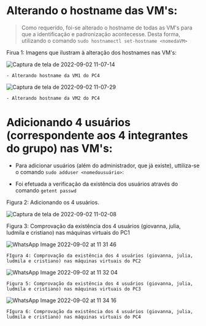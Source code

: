 # Alterando o hostname das VM's:

> Como requerido, foi-se alterado o hostname de todas as VM's para que a identificação e padronização acontecesse. Desta forma, utilizando o comando ```sudo hostnamectl set-hostname <nomedaVM>```
  
  Firua 1: Imagens que ilustram à alteração dos hostnames nas VM's:
  
  ![Captura de tela de 2022-09-02 11-07-14](https://user-images.githubusercontent.com/80183918/188167058-2d43c6c9-f309-442e-ba95-bc393e7ecfdf.png)
    
    - Alterando hostname da VM1 do PC4
  
  ![Captura de tela de 2022-09-02 11-07-29](https://user-images.githubusercontent.com/80183918/188167079-1f5b4645-fb9e-4a8d-8ec7-09e493072826.png)    
   
    - Alterando hostname da VM2 do PC4
  
# Adicionando 4 usuários (correspondente aos 4 integrantes do grupo) nas VM's:
  
 * Para adicionar usuários (além do administrador, que já existe), uttiliza-se o comando ```sudo adduser <nomedousuário>```:

 * Foi efetuada a verificação da existência dos usuários através do comando ```getent passwd```
  
  Figura 2: Adicionando os 4 usuários.
  
  ![Captura de tela de 2022-09-02 11-02-08](https://user-images.githubusercontent.com/80183918/188167392-63051288-d16d-4fc7-817d-a655bbe676a5.png)
    
   Figura 3: Comprovação da existência dos 4 usuários (giovanna, julia, ludmila e cristiano) nas máquinas virtuais do PC1
  
  
  ![WhatsApp Image 2022-09-02 at 11 31 46](https://user-images.githubusercontent.com/80183918/188172594-af1aa6d2-2695-4e1e-85e4-54b0cc2f0b89.jpeg)
  
    FIgura 4: Comprovação da existência dos 4 usuários (giovanna, julia, ludmila e cristiano) nas máquinas virtuais do PC2
  
  
  ![WhatsApp Image 2022-09-02 at 11 32 04](https://user-images.githubusercontent.com/80183918/188172600-229d9748-1859-464a-85ea-946a5423d50e.jpeg)
  
    Figura 5: Comprovação da existência dos 4 usuários (giovanna, julia, ludmila e cristiano) nas máquinas virtuais do PC3
  
  
  ![WhatsApp Image 2022-09-02 at 11 34 16](https://user-images.githubusercontent.com/80183918/188172612-475a6dc9-934d-44c5-ab73-2eca91602155.jpeg)
  
    FIgura 6: Comprovação da existência dos 4 usuários (giovanna, julia, ludmila e cristiano) nas máquinas virtuais do PC4



    
  
  


